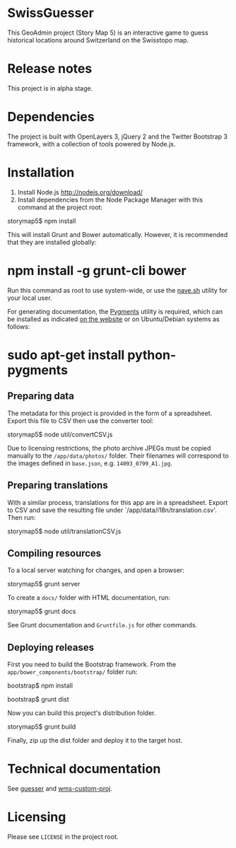SwissGuesser
============

This GeoAdmin project (Story Map 5) is an interactive game to guess historical locations around Switzerland on the Swisstopo map.

# Release notes

This project is in alpha stage.

# Dependencies

The project is built with OpenLayers 3, jQuery 2 and the Twitter Bootstrap 3 framework, with a collection of tools powered by Node.js.

# Installation

1. Install Node.js http://nodejs.org/download/
2. Install dependencies from the Node Package Manager with this command at the project root:

storymap5$ npm install

This will install Grunt and Bower automatically. However, it is recommended that they are installed globally:

# npm install -g grunt-cli bower

Run this command as root to use system-wide, or use the [nave.sh](https://github.com/isaacs/nave) utility for your local user.

For generating documentation, the [Pygments](http://pygments.org/) utility is required, which can be installed as indicated [on the website](http://pygments.org/download/) or on Ubuntu/Debian systems as follows:

# sudo apt-get install python-pygments

## Preparing data

The metadata for this project is provided in the form of a spreadsheet. Export this file to CSV then use the converter tool:

storymap5$ node util/convertCSV.js

Due to licensing restrictions, the photo archive JPEGs must be copied manually to the `/app/data/photos/` folder. Their filenames will correspond to the images defined in `base.json`, e.g. `14093_0799_A1.jpg`.

## Preparing translations

With a similar process, translations for this app are in a spreadsheet. Export to CSV and save the resulting file under `/app/data/i18n/translation.csv'. Then run:

storymap5$ node util/translationCSV.js

## Compiling resources

To a local server watching for changes, and open a browser:

storymap5$ grunt server

To create a `docs/` folder with HTML documentation, run:

storymap5$ grunt docs

See Grunt documentation and `Gruntfile.js` for other commands.

## Deploying releases

First you need to build the Bootstrap framework. From the `app/bower_components/bootstrap/` folder run:

bootstrap$ npm install

bootstrap$ grunt dist

Now you can build this project's distribution folder.

storymap5$ grunt build

Finally, zip up the dist folder and deploy it to the target host.

# Technical documentation

See [guesser](app/scripts/guesser.html) and [wms-custom-proj](app/scripts/wms-custom-proj.html).

# Licensing

Please see `LICENSE` in the project root.
